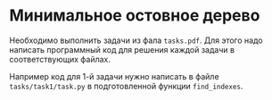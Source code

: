 # Минимальное остовное дерево

Необходимо выполнить задачи из фала `tasks.pdf`.
Для этого надо написать программный код для решения
каждой задачи в соответствующих файлах.

Например код для 1-й задачи нужно написать
в файле `tasks/task1/task.py` в подготовленной
функции `find_indexes`.
